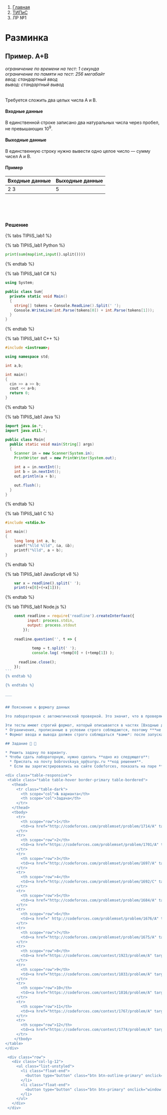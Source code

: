 <ol class="breadcrumb">
  <li class="breadcrumb-item"><a href="{{ site.baseurl }}">Главная</a></li>
  <li class="breadcrumb-item"><a href="{{ site.baseurl }}/TIPiS/index.html">ТИПиС</a></li>
  <li class="breadcrumb-item active">ЛР №1</li>
</ol>

<nav>
  <ul></ul>
</nav>

# Разминка

## Пример. А+В

###### ограничение по времени на тест: 1 секунда<br>ограничение по памяти на тест: 256 мегабайт<br>ввод: стандартный ввод<br>вывод: стандартный вывод<br>

Требуется сложить два целых числа А и В.

#### Входные данные

В единственной строке записано два натуральных числа через пробел, не превышающих $10^9$.

#### Выходные данные

В единственную строку нужно вывести одно целое число — сумму чисел А и В.

#### Пример

<table class="table table-hover">
  <thead>
    <tr>
      <th scope="col">Входные данные</th>
      <th scope="col">Выходные данные</th>
    </tr>
  </thead>
  <tbody>
    <tr>
      <td>2 3</td>
      <td>5</td>
    </tr>
  </tbody>
</table>

<br><br><br>

### Решение

{% tabs TIPIiS_lab1 %}

{% tab TIPIiS_lab1 Python %}
``` python
print(sum(map(int,input().split())))
```
{% endtab %}

{% tab TIPIiS_lab1 C# %}

``` csharp
using System;

public class Sum{
  private static void Main()
  {
    string[] tokens = Console.ReadLine().Split(' ');
    Console.WriteLine(int.Parse(tokens[0]) + int.Parse(tokens[1]));
  }
}
```
{% endtab %}

{% tab TIPIiS_lab1 C++ %}

``` cpp
#include <iostream>;

using namespace std;

int a,b;

int main()
{
  cin >> a >> b;
  cout << a+b;
  return 0;
}
```
{% endtab %}

{% tab TIPIiS_lab1 Java %}

``` java
import java.io.*;
import java.util.*;

public class Main{
  public static void main(String[] args)
  {
    Scanner in = new Scanner(System.in);
    PrintWriter out = new PrintWriter(System.out);

    int a = in.nextInt();
    int b = in.nextInt();
    out.println(a + b);

    out.flush();
  }
}
```
{% endtab %}

{% tab TIPIiS_lab1 C %}

```c 
#include <stdio.h>

int main()
{
    long long int a, b;
    scanf("%lld %lld", &a, &b);
    printf("%lld", a + b);
}
```
{% endtab %}

{% tab TIPIiS_lab1 JavaScript v8 %}

```javascript
    var x = readline().split(' ');
    print(+x[0]+(+x[1]));
```
{% endtab %}

{% tab TIPIiS_lab1 Node.js %}

``````javascript 
    const readline = require('readline').createInterface({
          input: process.stdin,
          output: process.stdout
        });
    
    readline.question('', t => {
          
            temp = t.split(' ');
            console.log( +temp[0] + (+temp[1]) );
            
      readline.close();
    });
```
{% endtab %}

{% endtabs %}

___


## Пояснение к формату данных

Это лабораторная с автоматической проверкой. Это значит, что в проверяющей системе для каждой задачи есть набор тестов для проверки правильности решения.

Эти тесты имеют строгий формат, который описывается в частях [Входные данные](#входные-данные) и [Выходные данные](#выходные-данные):
* Ограничения, прописанные в условии строго соблюдаются, поэтому ***не нужно проверять вводимые данные***.
* Формат ввода и вывода должен строго соблюдаться *вами*: после запуска программы вы вставляете (Ctrl+V) данные из примера ввода, и программа возвращает данные, которые указаны в примере вывода, ни больше, ни меньше ***(без комментариев пользователю)***.

## Задание 📑 🐾

* Решить задачу по варианту.
* Чтобы сдать лабораторную, нужно сделать **одно из следующего**:
  * Прислать на почту bobrovskaya_op@surgu.ru **код решения**.
  * Если вы зарегистрировались на сайте Codeforces, показать на паре **принятую задачу** или прислать на почту bobrovskaya_op@surgu.ru **скриншот принятой задачи**.

<div class="table-responsive">
 <table class="table table-hover border-primary table-bordered">
   <thead>
     <tr class="table-dark">
       <th scope="col">№ варианта</th>
       <th scope="col">Задача</th>
     </tr>
   </thead>
   <tbody>
     <tr>
       <th scope="row">1</th>
       <td><a href="http://codeforces.com/problemset/problem/1714/A" target="_blank">1714A - Все любят спать</a></td>
     </tr>
     <tr>
       <th scope="row">2</th>
       <td><a href="https://codeforces.com/problemset/problem/1701/A" target="_blank">1701A - Поляна</a></td>
     </tr>
     <tr>
       <th scope="row">3</th>
       <td><a href="http://codeforces.com/problemset/problem/1697/A" target="_blank">1697A - Прогулка по аллее</a></td>
     </tr>
     <tr>
       <th scope="row">4</th>
       <td><a href="http://codeforces.com/problemset/problem/1692/C" target="_blank">1692C - Где слон?</a></td>
     </tr>
     <tr>
       <th scope="row">5</th>
       <td><a href="http://codeforces.com/problemset/problem/1684/A" target="_blank">1684A - Много цифр</a></td>
     </tr>
     <tr>
       <th scope="row">6</th>
       <td><a href=" http://codeforces.com/problemset/problem/1676/A" target="_blank">1676A - Счастливый?</a></td>
     </tr>
     <tr>
       <th scope="row">7</th>
       <td><a href="http://codeforces.com/problemset/problem/1675/A" target="_blank">1675A - Еда для животных</a></td>
     </tr>
     <tr>
       <th scope="row">8</th>
       <td><a href="https://codeforces.com/contest/1923/problem/A" target="_blank">1923A - Перемещение фишек</a></td>
     </tr>
     <tr>
       <th scope="row">9</th>
       <td><a href="https://codeforces.com/contest/1033/problem/A" target="_blank">1033A - Побег короля</a></td>
     </tr>
     <tr>
       <th scope="row">10</th>
       <td><a href="https://codeforces.com/contest/1816/problem/A" target="_blank">1816A - Ян навещает Мэри</a></td>
     </tr>
     <tr>
       <th scope="row">11</th>
       <td><a href="https://codeforces.com/contest/1767/problem/A" target="_blank">1767A - Разрежь треугольник</a></td>
     </tr>
     <tr>
       <th scope="row">12</th>
       <td><a href="https://codeforces.com/contest/1774/problem/A" target="_blank">1774A - Добавьте плюсы и минусы</a></td>
     </tr>
    </tbody>
</table>
</div>

 <div class="row">
   <div class="col-lg-12">
     <ul class="list-unstyled">
       <li class="float-end">
         <button type="button" class="btn btn-outline-primary" onclick="window.location.href='#разминка';">Вверх</button>
       </li>
       <li class="float-end">
         <button type="button" class="btn btn-primary" onclick="window.location.href='{{ site.baseurl }}/TIPiS/labs/lab2.html';">ЛР №2 →</button>
       </li>
     </ul>
   </div>
 </div>
